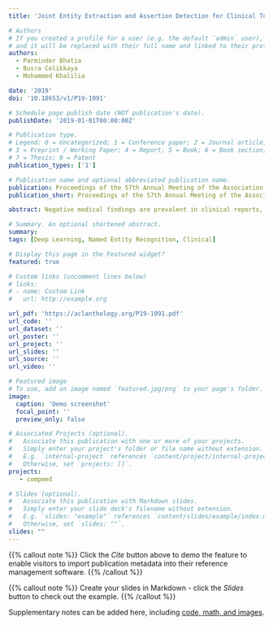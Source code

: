 ```yaml
---
title: 'Joint Entity Extraction and Assertion Detection for Clinical Text'

# Authors
# If you created a profile for a user (e.g. the default `admin` user), write the username (folder name) here
# and it will be replaced with their full name and linked to their profile.
authors:
  - Parminder Bhatia
  - Busra Celikkaya
  - Mohammed Khalilia

date: '2019'
doi: '10.18653/v1/P19-1091'

# Schedule page publish date (NOT publication's date).
publishDate: '2019-01-01T00:00:00Z'

# Publication type.
# Legend: 0 = Uncategorized; 1 = Conference paper; 2 = Journal article;
# 3 = Preprint / Working Paper; 4 = Report; 5 = Book; 6 = Book section;
# 7 = Thesis; 8 = Patent
publication_types: ['1']

# Publication name and optional abbreviated publication name.
publication: Proceedings of the 57th Annual Meeting of the Association for Computational Linguistics (ACL)
publication_short: Proceedings of the 57th Annual Meeting of the Association for Computational Linguistics (ACL)

abstract: Negative medical findings are prevalent in clinical reports, yet discriminating them from positive findings remains a challenging task for in-formation extraction. Most of the existing systems treat this task as a pipeline of two separate tasks, i.e., named entity recognition (NER)and rule-based negation detection. We consider this as a multi-task problem and present a novel end-to-end neural model to jointly extract entities and negations. We extend a standard hierarchical encoder-decoder NER model and first adopt a shared encoder followed by separate decoders for the two tasks. This architecture performs considerably better than the previous rule-based and machine learning-based systems. To overcome the problem of increased parameter size especially for low-resource settings, we propose the Conditional Softmax Shared Decoder architecture which achieves state-of-art results for NER and negation detection on the 2010 i2b2/VA challenge dataset and a proprietary de-identified clinical dataset.

# Summary. An optional shortened abstract.
summary: 
tags: [Deep Learning, Named Entity Recognition, Clinical]

# Display this page in the Featured widget?
featured: true

# Custom links (uncomment lines below)
# links:
# - name: Custom Link
#   url: http://example.org

url_pdf: 'https://aclanthology.org/P19-1091.pdf'
url_code: ''
url_dataset: ''
url_poster: ''
url_project: ''
url_slides: ''
url_source: ''
url_video: ''

# Featured image
# To use, add an image named `featured.jpg/png` to your page's folder.
image:
  caption: 'Demo screenshot'
  focal_point: ''
  preview_only: false

# Associated Projects (optional).
#   Associate this publication with one or more of your projects.
#   Simply enter your project's folder or file name without extension.
#   E.g. `internal-project` references `content/project/internal-project/index.md`.
#   Otherwise, set `projects: []`.
projects:
   - compmed

# Slides (optional).
#   Associate this publication with Markdown slides.
#   Simply enter your slide deck's filename without extension.
#   E.g. `slides: "example"` references `content/slides/example/index.md`.
#   Otherwise, set `slides: ""`.
slides: ""
---
```


{{% callout note %}}
Click the _Cite_ button above to demo the feature to enable visitors to import publication metadata into their reference management software.
{{% /callout %}}

{{% callout note %}}
Create your slides in Markdown - click the _Slides_ button to check out the example.
{{% /callout %}}

Supplementary notes can be added here, including [code, math, and images](https://wowchemy.com/docs/writing-markdown-latex/).
